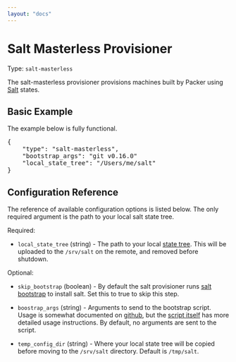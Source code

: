 ```yaml
---
layout: "docs"
---
```


# Salt Masterless Provisioner

Type: `salt-masterless`

The salt-masterless provisioner provisions machines built by Packer using [Salt](http://saltstack.com/) states.

## Basic Example

The example below is fully functional.

<pre class="prettyprint">
{
    "type": "salt-masterless",
    "bootstrap_args": "git v0.16.0"
    "local_state_tree": "/Users/me/salt"
}
</pre>

## Configuration Reference

The reference of available configuration options is listed below. The only required argument is the path to your local salt state tree.

Required:

* `local_state_tree` (string) - The path to your local [state tree](http://docs.saltstack.com/ref/states/highstate.html#the-salt-state-tree). This will be uploaded to the `/srv/salt` on the remote, and removed before shutdown.

Optional:

* `skip_bootstrap` (boolean) - By default the salt provisioner runs [salt bootstrap](https://github.com/saltstack/salt-bootstrap) to install salt. Set this to true to skip this step.

* `boostrap_args` (string) -
  Arguments to send to the bootstrap script. Usage is somewhat documented on [github](https://github.com/saltstack/salt-bootstrap), but the [script itself](https://github.com/saltstack/salt-bootstrap/blob/develop/bootstrap-salt.sh) has more detailed usage instructions. By default, no arguments are sent to the script.

* `temp_config_dir` (string) - Where your local state tree will be copied before moving to the `/srv/salt` directory. Default is `/tmp/salt`.
